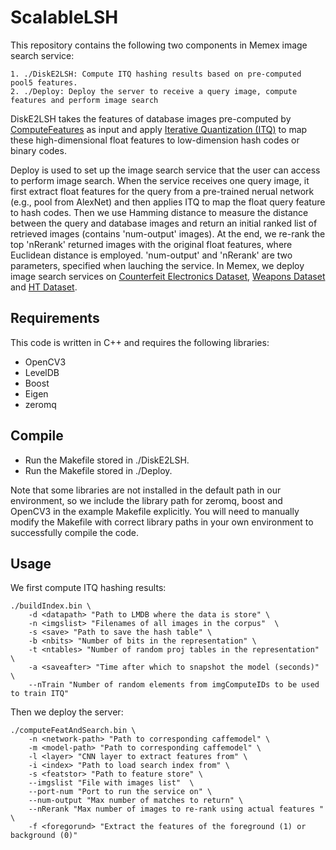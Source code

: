 # ScalableLSH
This repository contains the following two components in Memex image search service:
    
    1. ./DiskE2LSH: Compute ITQ hashing results based on pre-computed pool5 features.
    2. ./Deploy: Deploy the server to receive a query image, compute features and perform image search

DiskE2LSH takes the features of database images pre-computed by [ComputeFeatures](https://github.com/Minione/ComputeFeatures) as input and apply [Iterative Quantization (ITQ)](http://slazebni.cs.illinois.edu/publications/cvpr11_small_code.pdf) to map these high-dimensional float features to low-dimension hash codes or binary codes.

Deploy is used to set up the image search service that the user can access to perform image search. When the service receives one query image, it first extract float features for the query from a pre-trained nerual network (e.g., pool from AlexNet) and then applies ITQ to map the float query feature to hash codes. Then we use Hamming distance to measure the distance between the query and database images and return an initial ranked list of retrieved images (contains 'num-output' images). At the end, we re-rank the top 'nRerank' returned images with the original float features, where Euclidean distance is employed. 'num-output' and 'nRerank' are two parameters, specified when lauching the service. In Memex, we deploy image search services on [Counterfeit Electronics Dataset](https://memexproxy.com/wiki/display/MPM/CMU%27s+Image+Search+Services+for+Counterfeit+Electronics+Dataset), [Weapons Dataset](https://memexproxy.com/wiki/display/MPM/CMU%27s+Image+Search+Services+for+Weapons+Dataset) and [HT Dataset](https://memexproxy.com/wiki/pages/viewpage.action?pageId=8062117).

## Requirements ##
This code is written in C++ and requires the following libraries:
- OpenCV3
- LevelDB
- Boost
- Eigen
- zeromq

## Compile ##
- Run the Makefile stored in ./DiskE2LSH.
- Run the Makefile stored in ./Deploy.

Note that some libraries are not installed in the default path in our environment, so we include the library path for zeromq, boost and OpenCV3 in the example Makefile explicitly. You will need to manually modify the Makefile with correct library paths in your own environment to successfully compile the code.

## Usage ##
We first compute ITQ hashing results:
```
./buildIndex.bin \
    -d <datapath> "Path to LMDB where the data is store" \
    -n <imgslist> "Filenames of all images in the corpus"  \
    -s <save> "Path to save the hash table" \
    -b <nbits> "Number of bits in the representation" \
    -t <ntables> "Number of random proj tables in the representation" \
    -a <saveafter> "Time after which to snapshot the model (seconds)" \
    --nTrain "Number of random elements from imgComputeIDs to be used to train ITQ"
```

Then we deploy the server:
```
./computeFeatAndSearch.bin \
    -n <network-path> "Path to corresponding caffemodel" \
    -m <model-path> "Path to corresponding caffemodel" \
    -l <layer> "CNN layer to extract features from" \
    -i <index> "Path to load search index from" \
    -s <featstor> "Path to feature store" \
    --imgslist "File with images list"  \
    --port-num "Port to run the service on" \
    --num-output "Max number of matches to return" \
    --nRerank "Max number of images to re-rank using actual features " \
    -f <foregorund> "Extract the features of the foreground (1) or background (0)"
```

